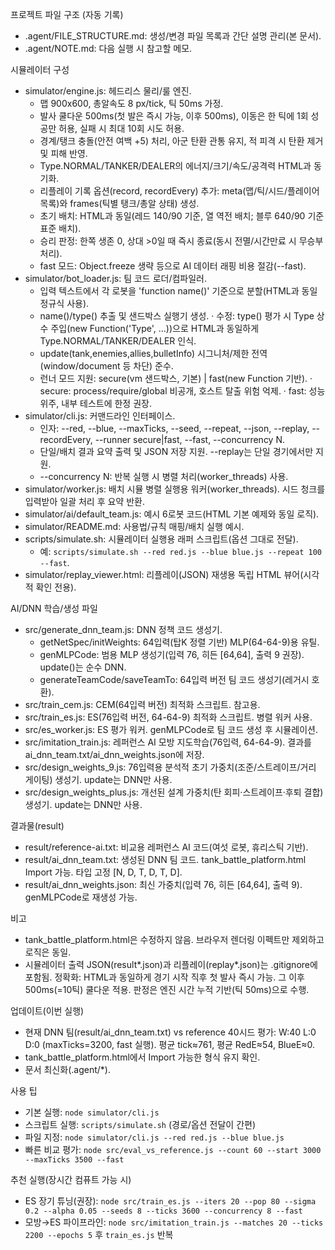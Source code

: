 프로젝트 파일 구조 (자동 기록)

- .agent/FILE_STRUCTURE.md: 생성/변경 파일 목록과 간단 설명 관리(본 문서).
- .agent/NOTE.md: 다음 실행 시 참고할 메모.

시뮬레이터 구성
- simulator/engine.js: 헤드리스 물리/룰 엔진.
  - 맵 900x600, 총알속도 8 px/tick, 틱 50ms 가정.
  - 발사 쿨다운 500ms(첫 발은 즉시 가능, 이후 500ms), 이동은 한 틱에 1회 성공만 허용, 실패 시 최대 10회 시도 허용.
  - 경계/탱크 충돌(안전 여백 +5) 처리, 아군 탄환 관통 유지, 적 피격 시 탄환 제거 및 피해 반영.
  - Type.NORMAL/TANKER/DEALER의 에너지/크기/속도/공격력 HTML과 동기화.
  - 리플레이 기록 옵션(record, recordEvery) 추가: meta(맵/틱/시드/플레이어 목록)와 frames(틱별 탱크/총알 상태) 생성.
  - 초기 배치: HTML과 동일(레드 140/90 기준, 열 역전 배치; 블루 640/90 기준 표준 배치).
  - 승리 판정: 한쪽 생존 0, 상대 >0일 때 즉시 종료(동시 전멸/시간만료 시 무승부 처리).
  - fast 모드: Object.freeze 생략 등으로 AI 데이터 래핑 비용 절감(--fast).
- simulator/bot_loader.js: 팀 코드 로더/컴파일러.
  - 입력 텍스트에서 각 로봇을 'function name()' 기준으로 분할(HTML과 동일 정규식 사용).
  - name()/type() 추출 및 샌드박스 실행기 생성.
    · 수정: type() 평가 시 Type 상수 주입(new Function('Type', ...))으로 HTML과 동일하게 Type.NORMAL/TANKER/DEALER 인식.
  - update(tank,enemies,allies,bulletInfo) 시그니처/제한 전역(window/document 등 차단) 준수.
  - 런너 모드 지원: secure(vm 샌드박스, 기본) | fast(new Function 기반).
    · secure: process/require/global 비공개, 호스트 탈출 위험 억제.
    · fast: 성능 위주, 내부 테스트에 한정 권장.
- simulator/cli.js: 커맨드라인 인터페이스.
  - 인자: --red, --blue, --maxTicks, --seed, --repeat, --json, --replay, --recordEvery, --runner secure|fast, --fast, --concurrency N.
  - 단일/배치 결과 요약 출력 및 JSON 저장 지원. --replay는 단일 경기에서만 지원.
  - --concurrency N: 반복 실행 시 병렬 처리(worker_threads) 사용.
- simulator/worker.js: 배치 시뮬 병렬 실행용 워커(worker_threads). 시드 청크를 입력받아 일괄 처리 후 요약 반환.
- simulator/ai/default_team.js: 예시 6로봇 코드(HTML 기본 예제와 동일 로직).
- simulator/README.md: 사용법/규칙 매핑/배치 실행 예시.
 - scripts/simulate.sh: 시뮬레이터 실행용 래퍼 스크립트(옵션 그대로 전달).
   - 예: `scripts/simulate.sh --red red.js --blue blue.js --repeat 100 --fast`.
- simulator/replay_viewer.html: 리플레이(JSON) 재생용 독립 HTML 뷰어(시각적 확인 전용).

AI/DNN 학습/생성 파일
- src/generate_dnn_team.js: DNN 정책 코드 생성기.
  - getNetSpec/initWeights: 64입력(탑K 정렬 기반) MLP(64-64-9)용 유틸.
  - genMLPCode: 범용 MLP 생성기(입력 76, 히든 [64,64], 출력 9 권장). update()는 순수 DNN.
  - generateTeamCode/saveTeamTo: 64입력 버전 팀 코드 생성기(레거시 호환).
- src/train_cem.js: CEM(64입력 버전) 최적화 스크립트. 참고용.
- src/train_es.js: ES(76입력 버전, 64-64-9) 최적화 스크립트. 병렬 워커 사용.
- src/es_worker.js: ES 평가 워커. genMLPCode로 팀 코드 생성 후 시뮬레이션.
- src/imitation_train.js: 레퍼런스 AI 모방 지도학습(76입력, 64-64-9). 결과를 ai_dnn_team.txt/ai_dnn_weights.json에 저장.
- src/design_weights_9.js: 76입력용 분석적 초기 가중치(조준/스트레이프/거리 게이팅) 생성기. update는 DNN만 사용.
- src/design_weights_plus.js: 개선된 설계 가중치(탄 회피·스트레이프·후퇴 결합) 생성기. update는 DNN만 사용.

결과물(result)
- result/reference-ai.txt: 비교용 레퍼런스 AI 코드(여섯 로봇, 휴리스틱 기반).
- result/ai_dnn_team.txt: 생성된 DNN 팀 코드. tank_battle_platform.html Import 가능. 타입 고정 [N, D, T, D, T, D].
- result/ai_dnn_weights.json: 최신 가중치(입력 76, 히든 [64,64], 출력 9). genMLPCode로 재생성 가능.

비고
- tank_battle_platform.html은 수정하지 않음. 브라우저 렌더링 이펙트만 제외하고 로직은 동일.
- 시뮬레이터 출력 JSON(result*.json)과 리플레이(replay*.json)는 .gitignore에 포함됨.
정확화: HTML과 동일하게 경기 시작 직후 첫 발사 즉시 가능. 그 이후 500ms(=10틱) 쿨다운 적용. 판정은 엔진 시간 누적 기반(틱 50ms)으로 수행.

업데이트(이번 실행)
- 현재 DNN 팀(result/ai_dnn_team.txt) vs reference 40시드 평가: W:40 L:0 D:0 (maxTicks=3200, fast 실행). 평균 tick≈761, 평균 RedE≈54, BlueE≈0.
- tank_battle_platform.html에서 Import 가능한 형식 유지 확인.
- 문서 최신화(.agent/*).

사용 팁
- 기본 실행: `node simulator/cli.js`
- 스크립트 실행: `scripts/simulate.sh` (경로/옵션 전달이 간편)
- 파일 지정: `node simulator/cli.js --red red.js --blue blue.js`
 - 빠른 비교 평가: `node src/eval_vs_reference.js --count 60 --start 3000 --maxTicks 3500 --fast`

추천 실행(장시간 컴퓨트 가능 시)
- ES 장기 튜닝(권장): `node src/train_es.js --iters 20 --pop 80 --sigma 0.2 --alpha 0.05 --seeds 8 --ticks 3600 --concurrency 8 --fast`
- 모방→ES 파이프라인: `node src/imitation_train.js --matches 20 --ticks 2200 --epochs 5` 후 `train_es.js` 반복
